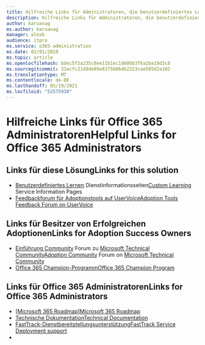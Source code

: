 ```yaml
---
title: Hilfreiche Links für Administratoren, die benutzerdefiniertes Lernen für Office 365
description: Hilfreiche Links für Administratoren, die benutzerdefiniertes Lernen für Office 365
author: karuanag
ms.author: karuanag
manager: alexb
audience: itpro
ms.service: o365-administration
ms.date: 02/01/2019
ms.topic: article
ms.openlocfilehash: bdec5f2a235c8ee11b1ec1d60bb3f6a1ba19d3c8
ms.sourcegitcommit: 33acfc2149de89e8375b064b2223cae505d2a102
ms.translationtype: MT
ms.contentlocale: de-DE
ms.lasthandoff: 05/19/2021
ms.locfileid: "52575930"
---
```

# <a name="helpful-links-for-office-365-administrators"></a><span data-ttu-id="64221-103">Hilfreiche Links für Office 365 Administratoren</span><span class="sxs-lookup"><span data-stu-id="64221-103">Helpful Links for Office 365 Administrators</span></span>

## <a name="links-for-this-solution"></a><span data-ttu-id="64221-104">Links für diese Lösung</span><span class="sxs-lookup"><span data-stu-id="64221-104">Links for this solution</span></span>

- <span data-ttu-id="64221-105">[Benutzerdefiniertes Lernen](/office365/customlearning) Dienstinformationsseiten</span><span class="sxs-lookup"><span data-stu-id="64221-105">[Custom Learning](/office365/customlearning) Service Information Pages</span></span>
- [<span data-ttu-id="64221-106">Feedbackforum für Adoptionstools auf UserVoice</span><span class="sxs-lookup"><span data-stu-id="64221-106">Adoption Tools Feedback Forum on UserVoice</span></span>](https://aka.ms/AdoptionFeedback)

## <a name="links-for-adoption-success-owners"></a><span data-ttu-id="64221-107">Links für Besitzer von Erfolgreichen Adoptionen</span><span class="sxs-lookup"><span data-stu-id="64221-107">Links for Adoption Success Owners</span></span>
- <span data-ttu-id="64221-108">[Einführung Community](https://aka.ms/DriveAdoption) Forum zu [Microsoft Technical Community](https://aka.ms/DriveAdoption)</span><span class="sxs-lookup"><span data-stu-id="64221-108">[Adoption Community](https://aka.ms/DriveAdoption) Forum on [Microsoft Technical Community](https://aka.ms/DriveAdoption)</span></span>
- [<span data-ttu-id="64221-109">Office 365 Champion-Programm</span><span class="sxs-lookup"><span data-stu-id="64221-109">Office 365 Champion Program</span></span>](https://aka.ms/O365Champions)

## <a name="links-for-office-365-administrators"></a><span data-ttu-id="64221-110">Links für Office 365 Administratoren</span><span class="sxs-lookup"><span data-stu-id="64221-110">Links for Office 365 Administrators</span></span>
- <span data-ttu-id="64221-111">[[Microsoft 365 Roadmap](https://aka.ms/M365Roadmap)</span><span class="sxs-lookup"><span data-stu-id="64221-111">[[Microsoft 365 Roadmap](https://aka.ms/M365Roadmap)</span></span>
- [<span data-ttu-id="64221-112">Technische Dokumentation</span><span class="sxs-lookup"><span data-stu-id="64221-112">Technical Documentation</span></span>](https://docs.microsoft.com)
- [<span data-ttu-id="64221-113">FastTrack-Dienstbereitstellungsunterstützung</span><span class="sxs-lookup"><span data-stu-id="64221-113">FastTrack Service Deployment support</span></span>](https://www.microsoft.com/fasttrack)
-
